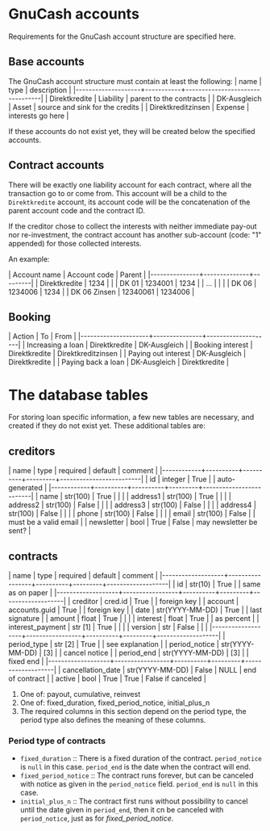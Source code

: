# GnuCash accounts
Requirements for the GnuCash account structure are specified here.

## Base accounts
The GnuCash account structure must contain at least the following:
| name               | type      | description                     |
|--------------------+-----------+---------------------------------|
| Direktkredite      | Liability | parent to the contracts         |
| DK-Ausgleich       | Asset     | source and sink for the credits |
| Direktkreditzinsen | Expense   | interests go here               |

If these accounts do not exist yet, they will be created below the specified
accounts.

## Contract accounts
There will be exactly one liability account for each contract, where all the
transaction go to or come from.  This account will be a child to the
`Direktkredite` account, its account code will be the concatenation of the
parent account code and the contract ID.

If the creditor chose to collect the interests with neither immediate pay-out
nor re-investment, the contract account has another sub-account (code: "1"
appended) for those collected interests.

An example:

| Account name  | Account code |  Parent |
|---------------+--------------+---------|
| Direktkredite |         1234 |         |
| DK 01         |      1234001 |    1234 |
| ...           |              |         |
| DK 06         |      1234006 |    1234 |
| DK 06 Zinsen  |     12340061 | 1234006 |


## Booking

| Action              | To            | From               |
|---------------------+---------------+--------------------|
| Increasing a loan   | Direktkredite | DK-Ausgleich       |
| Booking interest    | Direktkredite | Direktkreditzinsen |
| Paying out interest | DK-Ausgleich  | Direktkredite      |
| Paying back a loan  | DK-Ausgleich  | Direktkredite      |

# The database tables
For storing loan specific information, a few new tables are necessary, and
created if they do not exist yet.  These additional tables are:

## creditors

| name       | type     | required | default | comment                 |
|------------+----------+----------+---------+-------------------------|
| id         | integer  | True     |         | auto-generated          |
|------------+----------+----------+---------+-------------------------|
| name       | str(100) | True     |         |                         |
| address1   | str(100) | True     |         |                         |
| address2   | str(100) | False    |         |                         |
| address3   | str(100) | False    |         |                         |
| address4   | str(100) | False    |         |                         |
| phone      | str(100) | False    |         |                         |
| email      | str(100) | False    |         | must be a valid email   |
| newsletter | bool     | True     | False   | may newsletter be sent? |

## contracts
| name              | type            | required | default | comment           |
|-------------------+-----------------+----------+---------+-------------------|
| id                | str(10)         | True     |         | same as on paper  |
|-------------------+-----------------+----------+---------+-------------------|
| creditor          | cred.id         | True     |         | foreign key       |
| account           | accounts.guid   | True     |         | foreign key       |
| date              | str(YYYY-MM-DD) | True     |         | last signature    |
| amount            | float           | True     |         |                   |
| interest          | float           | True     |         | as percent        |
| interest_payment  | str [1]         | True     |         |                   |
| version           | str             | False    |         |                   |
|-------------------+-----------------+----------+---------+-------------------|
| period_type       | str [2]         | True     |         | see explanation   |
| period_notice     | str(YYYY-MM-DD) | [3]      |         | cancel notice     |
| period_end        | str(YYYY-MM-DD) | [3]      |         | fixed end         |
|-------------------+-----------------+----------+---------+-------------------|
| cancellation_date | str(YYYY-MM-DD) | False    | NULL    | end of contract   |
| active            | bool            | True     | True    | False if canceled |

1. One of: payout, cumulative, reinvest
2. One of: fixed_duration, fixed_period_notice, initial_plus_n
3. The required columns in this section depend on the period type, the period
   type also defines the meaning of these columns.

### Period type of contracts
- `fixed_duration` :: There is a fixed duration of the contract. `period_notice`
  is `null` in this case.  `period_end` is the date when the contract will end.
- `fixed_period_notice` :: The contract runs forever, but can be canceled with
  notice as given in the `period_notice` field.  `period_end` is `null` in this
  case.
- `initial_plus_n` :: The contract first runs without possibility to cancel
  until the date given in `period_end`, then it cn be canceled with
  `period_notice`, just as for *fixed_period_notice*.

